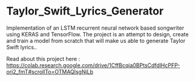 # Taylor_Swift_Lyrics_Generator
Implementation of an LSTM recurrent neural network based songwriter using KERAS and TensorFlow.  The project is an attempt to design, create and train a model from scratch that will make us able to generate Taylor Swift lyrics..

Read about this project here :
https://colab.research.google.com/drive/1CffBcqia0BPtsCdfdlHcPFP-ori2_fmT#scrollTo=OTMAQlsgNjLb

